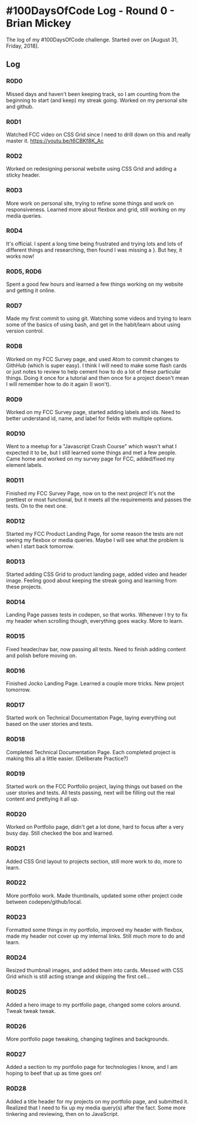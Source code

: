 # #100DaysOfCode Log - Round 0 - Brian Mickey

The log of my #100DaysOfCode challenge. Started over on [August 31, Friday, 2018].

## Log

### R0D0 
Missed days and haven't been keeping track, so I am counting from the beginning to start (and keep) my streak going. Worked on my personal site and github.

### R0D1
Watched FCC video on CSS Grid since I need to drill down on this and really master it. https://youtu.be/t6CBKf8K_Ac

### R0D2
Worked on redesigning personal website using CSS Grid and adding a sticky header. 

### R0D3
More work on personal site, trying to refine some things and work on responsiveness. Learned more about flexbox and grid, still working on my media queries.

### R0D4
It's official. I spent a long time being frustrated and trying lots and lots of different things and researching, then found I was missing a }. But hey, it works now!

### R0D5, R0D6
Spent a good few hours and learned a few things working on my website and getting it online. 

### R0D7
Made my first commit to using git. Watching some videos and trying to learn some of the basics of using bash, and get in the habit/learn about using version control.

### R0D8
Worked on my FCC Survey page, and used Atom to commit changes to GithHub (which is super easy). I think I will need to make some flash cards or just notes to review to help cement how to do a lot of these particular things. Doing it once for a tutorial and then once for a project doesn't mean I will remember how to do it again (I won't).

### R0D9
Worked on my FCC Survey page, started adding labels and ids. Need to better understand id, name, and label for fields with multiple options.

### R0D10
Went to a meetup for a "Javascript Crash Course" which wasn't what I expected it to be, but I still learned some things and met a few people. Came home and worked on my survey page for FCC, added/fixed my element labels.

### R0D11
Finished my FCC Survey Page, now on to the next project! It's not the prettiest or most functional, but it meets all the requirements and passes the tests. On to the next one.

### R0D12
Started my FCC Product Landing Page, for some reason the tests are not seeing my flexbox or media queries. Maybe I will see what the problem is when I start back tomorrow.

### R0D13
Started adding CSS Grid to product landing page, added video and header image. Feeling good about keeping the streak going and learning from these projects. 

### R0D14
Landing Page passes tests in codepen, so that works. Whenever I try to fix my header when scrolling though, everything goes wacky. More to learn.

### R0D15
Fixed header/nav bar, now passing all tests. Need to finish adding content and polish before moving on.

### R0D16
Finished Jocko Landing Page. Learned a couple more tricks. New project tomorrow.

### R0D17
Started work on Technical Documentation Page, laying everything out based on the user stories and tests.

### R0D18
Completed Technical Documentation Page. Each completed project is making this all a little easier. (Deliberate Practice?)

### R0D19
Started work on the FCC Portfolio project, laying things out based on the user stories and tests. All tests passing, next will be filling out the real content and prettying it all up.

### R0D20
Worked on Portfolio page, didn't get a lot done, hard to focus after a very busy day. Still checked the box and learned.

### R0D21
Added CSS Grid layout to projects section, still more work to do, more to learn.

### R0D22
More portfolio work. Made thumbnails, updated some other project code between codepen/github/local.

### R0D23
Formatted some things in my portfolio, improved my header with flexbox, made my header not cover up my internal links. Still much more to do and learn.

### R0D24
Resized thumbnail images, and added them into cards. Messed with CSS Grid which is still acting strange and skipping the first cell...

### R0D25
Added a hero image to my portfolio page, changed some colors around. Tweak tweak tweak.

### R0D26
More portfolio page tweaking, changing taglines and backgrounds.

### R0D27
Added a section to my portfolio page for technologies I know, and I am hoping to beef that up as time goes on!

### R0D28
Added a title header for my projects on my portfolio page, and submitted it. Realized that I need to fix up my media query(s) after the fact. Some more tinkering and reviewing, then on to JavaScript.

